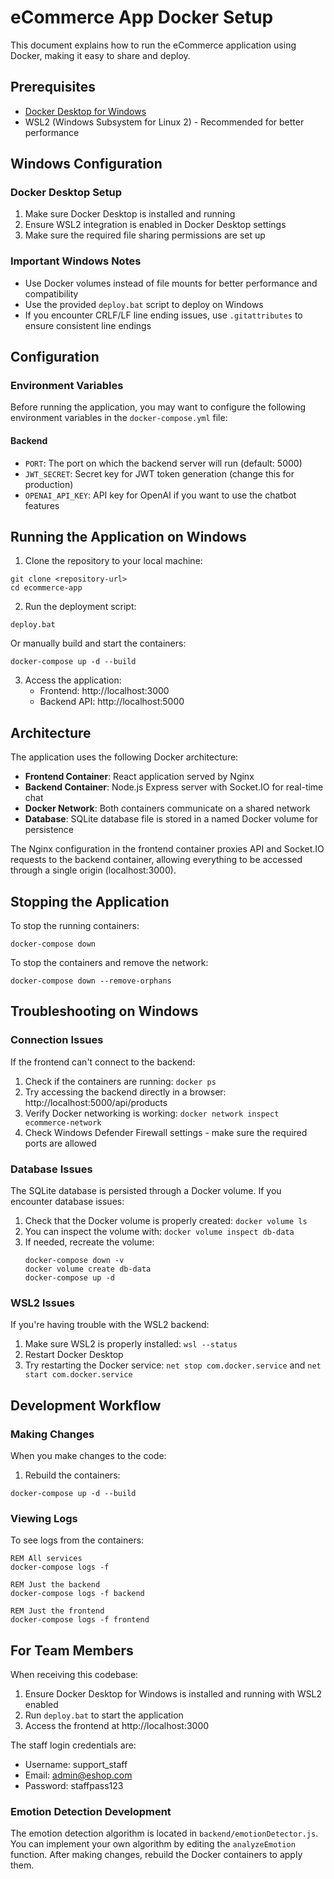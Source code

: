 # eCommerce App Docker Setup

This document explains how to run the eCommerce application using Docker, making it easy to share and deploy.

## Prerequisites

- [Docker Desktop for Windows](https://docs.docker.com/desktop/install/windows-install/)
- WSL2 (Windows Subsystem for Linux 2) - Recommended for better performance

## Windows Configuration

### Docker Desktop Setup

1. Make sure Docker Desktop is installed and running
2. Ensure WSL2 integration is enabled in Docker Desktop settings
3. Make sure the required file sharing permissions are set up

### Important Windows Notes

- Use Docker volumes instead of file mounts for better performance and compatibility
- Use the provided `deploy.bat` script to deploy on Windows
- If you encounter CRLF/LF line ending issues, use `.gitattributes` to ensure consistent line endings

## Configuration

### Environment Variables

Before running the application, you may want to configure the following environment variables in the `docker-compose.yml` file:

#### Backend
- `PORT`: The port on which the backend server will run (default: 5000)
- `JWT_SECRET`: Secret key for JWT token generation (change this for production)
- `OPENAI_API_KEY`: API key for OpenAI if you want to use the chatbot features

## Running the Application on Windows

1. Clone the repository to your local machine:

```batch
git clone <repository-url>
cd ecommerce-app
```

2. Run the deployment script:

```batch
deploy.bat
```

Or manually build and start the containers:

```batch
docker-compose up -d --build
```

3. Access the application:
   - Frontend: http://localhost:3000
   - Backend API: http://localhost:5000

## Architecture

The application uses the following Docker architecture:

- **Frontend Container**: React application served by Nginx
- **Backend Container**: Node.js Express server with Socket.IO for real-time chat
- **Docker Network**: Both containers communicate on a shared network
- **Database**: SQLite database file is stored in a named Docker volume for persistence

The Nginx configuration in the frontend container proxies API and Socket.IO requests to the backend container, allowing everything to be accessed through a single origin (localhost:3000).

## Stopping the Application

To stop the running containers:

```batch
docker-compose down
```

To stop the containers and remove the network:

```batch
docker-compose down --remove-orphans
```

## Troubleshooting on Windows

### Connection Issues

If the frontend can't connect to the backend:

1. Check if the containers are running: `docker ps`
2. Try accessing the backend directly in a browser: http://localhost:5000/api/products
3. Verify Docker networking is working: `docker network inspect ecommerce-network`
4. Check Windows Defender Firewall settings - make sure the required ports are allowed

### Database Issues

The SQLite database is persisted through a Docker volume. If you encounter database issues:

1. Check that the Docker volume is properly created: `docker volume ls`
2. You can inspect the volume with: `docker volume inspect db-data`
3. If needed, recreate the volume: 
   ```batch
   docker-compose down -v
   docker volume create db-data
   docker-compose up -d
   ```

### WSL2 Issues

If you're having trouble with the WSL2 backend:

1. Make sure WSL2 is properly installed: `wsl --status`
2. Restart Docker Desktop
3. Try restarting the Docker service: `net stop com.docker.service` and `net start com.docker.service`

## Development Workflow

### Making Changes

When you make changes to the code:

1. Rebuild the containers:

```batch
docker-compose up -d --build
```

### Viewing Logs

To see logs from the containers:

```batch
REM All services
docker-compose logs -f

REM Just the backend
docker-compose logs -f backend

REM Just the frontend
docker-compose logs -f frontend
```

## For Team Members

When receiving this codebase:

1. Ensure Docker Desktop for Windows is installed and running with WSL2 enabled
2. Run `deploy.bat` to start the application
3. Access the frontend at http://localhost:3000

The staff login credentials are:
- Username: support_staff
- Email: admin@eshop.com
- Password: staffpass123

### Emotion Detection Development

The emotion detection algorithm is located in `backend/emotionDetector.js`. You can implement your own algorithm by editing the `analyzeEmotion` function. After making changes, rebuild the Docker containers to apply them. 